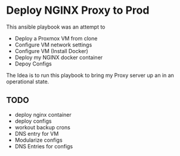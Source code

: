 # Deploy NGINX Proxy to Prod

This ansible playbook was an attempt to

- Deploy a Proxmox VM from clone
- Configure VM network settings
- Configure VM (Install Docker)
- Deploy my NGINX docker container
- Depoy Configs

The Idea is to run this playbook to bring my Proxy server up an in an operational state.



## TODO
 - deploy nginx container
 - deploy configs
 - workout backup crons
 - DNS entry for VM
 - Modularize configs
 - DNS Entries for configs


